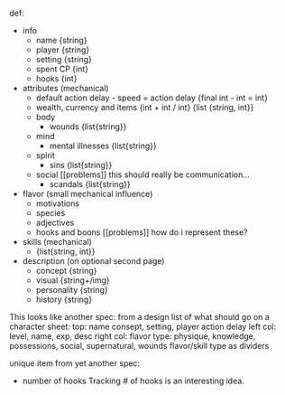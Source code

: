 def:
- info
	- name {string}
	- player {string}
	- setting {string}
	- spent CP {int}
	- hooks {int}
- attributes (mechanical)
	- default action delay - speed = action delay {final int - int = int}
	- wealth, currency and items {int + int / int} {list {string, int}}
	- body
		- wounds {list{string}}
	- mind
		- mental illnesses {list{string}}
	- spirit
		- sins {list{string}}
	- social [[problems]] this should really be communication...
		- scandals {list{string}}
- flavor (small mechanical influence)
	- motivations
	- species
	- adjectives
	- hooks and boons [[problems]] how do i represent these?
- skills (mechanical)
	- {list{string, int}}
- description (on optional second page)
	- concept {string}
	- visual {string+/img}
	- personality {string}
	- history {string}

This looks like another spec:
from a design list of what should go on a character sheet:
    top: name consept, setting, player action delay
    left col: level, name, exp, desc
    right col: flavor type: physique, knowledge, possessions, social, supernatural, wounds
    flavor/skill type as dividers

unique item from yet another spec:
- number of hooks
Tracking # of hooks is an interesting idea.
